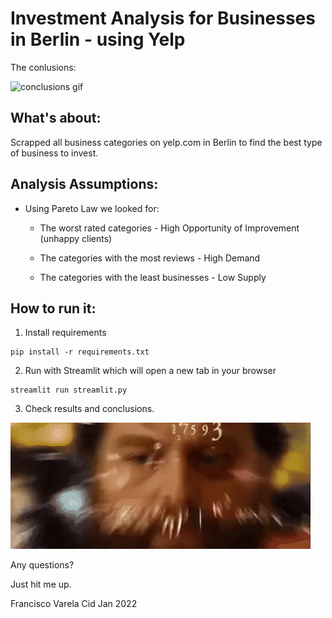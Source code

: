 # Investment Analysis for Businesses in Berlin - using Yelp

The conlusions:

![conclusions gif](./images/Comment_Toxicity.gif)

## What's about: 
Scrapped all business categories on yelp.com in Berlin to find the best type of 
business to invest.

## Analysis Assumptions:
- Using Pareto Law we looked for:
    - The worst rated categories - High Opportunity of Improvement (unhappy clients)

    - The categories with the most reviews - High Demand

    - The categories with the least businesses - Low Supply


## How to run it:

1. Install requirements
```
pip install -r requirements.txt
```

2. Run with Streamlit which will open a new tab in your browser
```
streamlit run streamlit.py
```
3. Check results and conclusions.

![Full brainer](./images/calculations.gif)


Any questions?

Just hit me up.

Francisco Varela Cid
Jan 2022